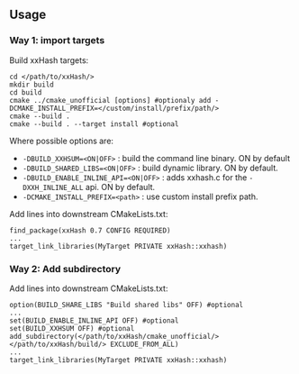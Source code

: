 
## Usage

### Way 1: import targets
Build xxHash targets:

    cd </path/to/xxHash/>
    mkdir build
    cd build
    cmake ../cmake_unofficial [options] #optionaly add -DCMAKE_INSTALL_PREFIX=</custom/install/prefix/path/>
    cmake --build .
    cmake --build . --target install #optional

Where possible options are:
- `-DBUILD_XXHSUM=<ON|OFF>` : build the command line binary. ON by default
- `-DBUILD_SHARED_LIBS=<ON|OFF>` : build dynamic library. ON by default.
- `-DBUILD_ENABLE_INLINE_API=<ON|OFF>` : adds xxhash.c for the `-DXXH_INLINE_ALL` api. ON by default.
- `-DCMAKE_INSTALL_PREFIX=<path>` : use custom install prefix path.

Add lines into downstream CMakeLists.txt:

    find_package(xxHash 0.7 CONFIG REQUIRED)
    ...
    target_link_libraries(MyTarget PRIVATE xxHash::xxhash)

### Way 2: Add subdirectory
Add lines into downstream CMakeLists.txt:

    option(BUILD_SHARE_LIBS "Build shared libs" OFF) #optional
    ...
    set(BUILD_ENABLE_INLINE_API OFF) #optional
    set(BUILD_XXHSUM OFF) #optional
    add_subdirectory(</path/to/xxHash/cmake_unofficial/> </path/to/xxHash/build/> EXCLUDE_FROM_ALL)
    ...
    target_link_libraries(MyTarget PRIVATE xxHash::xxhash)

